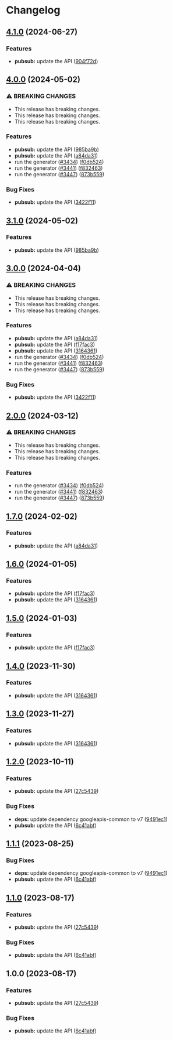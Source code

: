 # Changelog

## [4.1.0](https://github.com/googleapis/google-api-nodejs-client/compare/pubsub-v4.0.0...pubsub-v4.1.0) (2024-06-27)


### Features

* **pubsub:** update the API ([904f72d](https://github.com/googleapis/google-api-nodejs-client/commit/904f72d1bb060312aa37e2c7a18c44aeff7fe84e))

## [4.0.0](https://github.com/googleapis/google-api-nodejs-client/compare/pubsub-v3.1.0...pubsub-v4.0.0) (2024-05-02)


### ⚠ BREAKING CHANGES

* This release has breaking changes.
* This release has breaking changes.
* This release has breaking changes.

### Features

* **pubsub:** update the API ([985ba9b](https://github.com/googleapis/google-api-nodejs-client/commit/985ba9bb35f3bd9db382497be3ec99d4c309cff4))
* **pubsub:** update the API ([a84da31](https://github.com/googleapis/google-api-nodejs-client/commit/a84da3194bd7984b9ba875905ede4ce56825b929))
* run the generator ([#3434](https://github.com/googleapis/google-api-nodejs-client/issues/3434)) ([f0db524](https://github.com/googleapis/google-api-nodejs-client/commit/f0db524bb26f05cea3dec4c0ed66b496399e3857))
* run the generator ([#3441](https://github.com/googleapis/google-api-nodejs-client/issues/3441)) ([f832463](https://github.com/googleapis/google-api-nodejs-client/commit/f832463312572dc58fe89f9254282982a520d1df))
* run the generator ([#3447](https://github.com/googleapis/google-api-nodejs-client/issues/3447)) ([873b559](https://github.com/googleapis/google-api-nodejs-client/commit/873b55950bcf04db37f08e8a62caa6e4a9b9c487))


### Bug Fixes

* **pubsub:** update the API ([3422f11](https://github.com/googleapis/google-api-nodejs-client/commit/3422f112fba0ff42d6166c38cbff19e0c380bb5d))

## [3.1.0](https://github.com/googleapis/google-api-nodejs-client/compare/pubsub-v3.0.0...pubsub-v3.1.0) (2024-05-02)


### Features

* **pubsub:** update the API ([985ba9b](https://github.com/googleapis/google-api-nodejs-client/commit/985ba9bb35f3bd9db382497be3ec99d4c309cff4))

## [3.0.0](https://github.com/googleapis/google-api-nodejs-client/compare/pubsub-v2.0.0...pubsub-v3.0.0) (2024-04-04)


### ⚠ BREAKING CHANGES

* This release has breaking changes.
* This release has breaking changes.
* This release has breaking changes.

### Features

* **pubsub:** update the API ([a84da31](https://github.com/googleapis/google-api-nodejs-client/commit/a84da3194bd7984b9ba875905ede4ce56825b929))
* **pubsub:** update the API ([f17fac3](https://github.com/googleapis/google-api-nodejs-client/commit/f17fac34c01770a83a0dbb75aa2b061bb6b5e488))
* **pubsub:** update the API ([3164361](https://github.com/googleapis/google-api-nodejs-client/commit/316436124d31d84ed6869b461d36b02cde7d9872))
* run the generator ([#3434](https://github.com/googleapis/google-api-nodejs-client/issues/3434)) ([f0db524](https://github.com/googleapis/google-api-nodejs-client/commit/f0db524bb26f05cea3dec4c0ed66b496399e3857))
* run the generator ([#3441](https://github.com/googleapis/google-api-nodejs-client/issues/3441)) ([f832463](https://github.com/googleapis/google-api-nodejs-client/commit/f832463312572dc58fe89f9254282982a520d1df))
* run the generator ([#3447](https://github.com/googleapis/google-api-nodejs-client/issues/3447)) ([873b559](https://github.com/googleapis/google-api-nodejs-client/commit/873b55950bcf04db37f08e8a62caa6e4a9b9c487))


### Bug Fixes

* **pubsub:** update the API ([3422f11](https://github.com/googleapis/google-api-nodejs-client/commit/3422f112fba0ff42d6166c38cbff19e0c380bb5d))

## [2.0.0](https://github.com/googleapis/google-api-nodejs-client/compare/pubsub-v1.7.0...pubsub-v2.0.0) (2024-03-12)


### ⚠ BREAKING CHANGES

* This release has breaking changes.
* This release has breaking changes.
* This release has breaking changes.

### Features

* run the generator ([#3434](https://github.com/googleapis/google-api-nodejs-client/issues/3434)) ([f0db524](https://github.com/googleapis/google-api-nodejs-client/commit/f0db524bb26f05cea3dec4c0ed66b496399e3857))
* run the generator ([#3441](https://github.com/googleapis/google-api-nodejs-client/issues/3441)) ([f832463](https://github.com/googleapis/google-api-nodejs-client/commit/f832463312572dc58fe89f9254282982a520d1df))
* run the generator ([#3447](https://github.com/googleapis/google-api-nodejs-client/issues/3447)) ([873b559](https://github.com/googleapis/google-api-nodejs-client/commit/873b55950bcf04db37f08e8a62caa6e4a9b9c487))

## [1.7.0](https://github.com/googleapis/google-api-nodejs-client/compare/pubsub-v1.6.0...pubsub-v1.7.0) (2024-02-02)


### Features

* **pubsub:** update the API ([a84da31](https://github.com/googleapis/google-api-nodejs-client/commit/a84da3194bd7984b9ba875905ede4ce56825b929))

## [1.6.0](https://github.com/googleapis/google-api-nodejs-client/compare/pubsub-v1.5.0...pubsub-v1.6.0) (2024-01-05)


### Features

* **pubsub:** update the API ([f17fac3](https://github.com/googleapis/google-api-nodejs-client/commit/f17fac34c01770a83a0dbb75aa2b061bb6b5e488))
* **pubsub:** update the API ([3164361](https://github.com/googleapis/google-api-nodejs-client/commit/316436124d31d84ed6869b461d36b02cde7d9872))

## [1.5.0](https://github.com/googleapis/google-api-nodejs-client/compare/pubsub-v1.4.0...pubsub-v1.5.0) (2024-01-03)


### Features

* **pubsub:** update the API ([f17fac3](https://github.com/googleapis/google-api-nodejs-client/commit/f17fac34c01770a83a0dbb75aa2b061bb6b5e488))

## [1.4.0](https://github.com/googleapis/google-api-nodejs-client/compare/pubsub-v1.3.0...pubsub-v1.4.0) (2023-11-30)


### Features

* **pubsub:** update the API ([3164361](https://github.com/googleapis/google-api-nodejs-client/commit/316436124d31d84ed6869b461d36b02cde7d9872))

## [1.3.0](https://github.com/googleapis/google-api-nodejs-client/compare/pubsub-v1.2.0...pubsub-v1.3.0) (2023-11-27)


### Features

* **pubsub:** update the API ([3164361](https://github.com/googleapis/google-api-nodejs-client/commit/316436124d31d84ed6869b461d36b02cde7d9872))

## [1.2.0](https://github.com/googleapis/google-api-nodejs-client/compare/pubsub-v1.1.1...pubsub-v1.2.0) (2023-10-11)


### Features

* **pubsub:** update the API ([27c5439](https://github.com/googleapis/google-api-nodejs-client/commit/27c5439336439b9e590e0f7005d6c4669faad288))


### Bug Fixes

* **deps:** update dependency googleapis-common to v7 ([9491ec1](https://github.com/googleapis/google-api-nodejs-client/commit/9491ec1cdc3c413e7d73edcfcd59cf5c28a7c855))
* **pubsub:** update the API ([6c41abf](https://github.com/googleapis/google-api-nodejs-client/commit/6c41abf474c9b4447f76ad4d73ff7c59eabaa2d7))

## [1.1.1](https://github.com/googleapis/google-api-nodejs-client/compare/pubsub-v1.1.0...pubsub-v1.1.1) (2023-08-25)


### Bug Fixes

* **deps:** update dependency googleapis-common to v7 ([9491ec1](https://github.com/googleapis/google-api-nodejs-client/commit/9491ec1cdc3c413e7d73edcfcd59cf5c28a7c855))
* **pubsub:** update the API ([6c41abf](https://github.com/googleapis/google-api-nodejs-client/commit/6c41abf474c9b4447f76ad4d73ff7c59eabaa2d7))

## [1.1.0](https://github.com/googleapis/google-api-nodejs-client/compare/pubsub-v1.0.0...pubsub-v1.1.0) (2023-08-17)


### Features

* **pubsub:** update the API ([27c5439](https://github.com/googleapis/google-api-nodejs-client/commit/27c5439336439b9e590e0f7005d6c4669faad288))


### Bug Fixes

* **pubsub:** update the API ([6c41abf](https://github.com/googleapis/google-api-nodejs-client/commit/6c41abf474c9b4447f76ad4d73ff7c59eabaa2d7))

## 1.0.0 (2023-08-17)


### Features

* **pubsub:** update the API ([27c5439](https://github.com/googleapis/google-api-nodejs-client/commit/27c5439336439b9e590e0f7005d6c4669faad288))


### Bug Fixes

* **pubsub:** update the API ([6c41abf](https://github.com/googleapis/google-api-nodejs-client/commit/6c41abf474c9b4447f76ad4d73ff7c59eabaa2d7))
